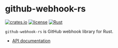 # github-webhook-rs
[![crates.io](https://img.shields.io/crates/v/github-webhook)](https://crates.io/crates/github-webhook)
[![license](https://img.shields.io/github/license/sksat/github-webhook-rs)](https://github.com/sksat/github-webhook-rs/blob/main/LICENSE)
[![Rust](https://github.com/sksat/github-webhook-rs/actions/workflows/rust.yml/badge.svg)](https://github.com/sksat/github-webhook-rs/actions/workflows/rust.yml)

`github-webhook-rs` is GitHub webhook library for Rust.

- [API documentation](https://sksat.github.io/github-webhook-rs/github_webhook)
